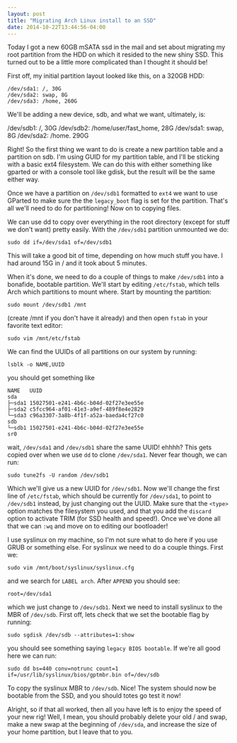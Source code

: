 ```yaml
---
layout: post
title: "Migrating Arch Linux install to an SSD"
date: 2014-10-22T13:44:56-04:00
---
```


Today I got a new 60GB mSATA ssd in the mail and set about migrating
my root partition from the HDD on which it resided to the new shiny
SSD. This turned out to be a little more complicated than I thought it
should be!

First off, my initial partition layout looked like this, on a 320GB HDD:

    /dev/sda1: /, 30G
    /dev/sda2: swap, 8G
    /dev/sda3: /home, 260G

We'll be adding a new device, sdb, and what we want, ultimately, is:

  /dev/sdb1: /, 30G
  /dev/sdb2: /home/user/fast_home, 28G
  /dev/sda1: swap, 8G
  /dev/sda2: /home. 290G

Right! So the first thing we want to do is create a new partition table and
a partition on sdb. I'm using GUID for my partition table, and I'll be sticking
with a basic ext4 filesystem. We can do this with either something like gparted
or with a console tool like gdisk, but the result will be the same either way.

Once we have a partition on `/dev/sdb1` formatted to `ext4` we want to use GParted
to make sure the the `legacy_boot` flag is set for the partition. That's all we'll 
need to do for partitioning! Now on to copying files.

We can use dd to copy over everything in the root directory (except for stuff we
don't want) pretty easily. With the `/dev/sdb1` partition unmounted we do:

    sudo dd if=/dev/sda1 of=/dev/sdb1

This will take a good bit of time, depending on how much stuff you have. I had around
15G in / and it took about 5 minutes.

When it's done, we need to do a couple of things to make `/dev/sdb1` into a bonafide,
bootable partition. We'll start by editing `/etc/fstab`, which tells Arch which 
partitions to mount where. Start by mounting the partition:

    sudo mount /dev/sdb1 /mnt

(create /mnt if you don't have it already) and then open `fstab` in your favorite text
editor:

    sudo vim /mnt/etc/fstab

We can find the UUIDs of all partitions on our system
by running:

    lsblk -o NAME,UUID

you should get something like 

    NAME   UUID
    sda    
    ├─sda1 15027501-e241-4b6c-b04d-02f27e3ee55e
    ├─sda2 c5fcc964-af01-41e3-a9ef-489f8e4e2829
    └─sda3 c96a3307-3a8b-4f1f-a52a-baeda4cf27c0
    sdb    
    └─sdb1 15027501-e241-4b6c-b04d-02f27e3ee55e
    sr0    

wait, `/dev/sda1` and `/dev/sdb1` share the same UUID! ehhhh? This gets copied over when
we use `dd` to clone `/dev/sda1`. Never fear though, we can run:

    sudo tune2fs -U random /dev/sdb1

Which we'll give us a new UUID for `/dev/sdb1`.
Now we'll change the first line of `/etc/fstab`, which should 
be currently for `/dev/sda1`, to point
to `/dev/sdb1` instead, by just changing out the UUID. Make sure that the `<type>`
option matches the filesystem you used, and that you add the `discard` option to
activate TRIM (for SSD health and speed!). Once we've done all that we can `:wq` and
move on to editing our bootloader!

I use syslinux on my machine, so I'm not sure what to do here if you use GRUB or something
else. For syslinux we need to do a couple things. First we:

    sudo vim /mnt/boot/syslinux/syslinux.cfg

and we search for `LABEL arch`. After `APPEND` you should see:
    
    root=/dev/sda1

which we just change to `/dev/sdb1`. Next we need to install syslinux to the MBR of 
`/dev/sdb`. First off, lets check that we set the bootable flag by running:

    sudo sgdisk /dev/sdb --attributes=1:show

you should see something saying `legacy BIOS bootable`. If we're all good here we can
run:

    sudo dd bs=440 conv=notrunc count=1 if=/usr/lib/syslinux/bios/gptmbr.bin of=/dev/sdb

To copy the syslinux MBR to `/dev/sdb`. Nice! The system should now be bootable from the
SSD, and you should totes go test it now!

Alright, so if that all worked, then all you have left is to enjoy the speed of your new rig!
Well, I mean, you should probably delete your old / and swap, make a new swap at the beginning
of `/dev/sda`, and increase the size of your home partition, but I leave that to you.
